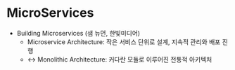 # MicroServices

- Building Microservices (샘 뉴먼, 한빛미디어)
    * Microservice Architecture: 작은 서비스 단위로 설계, 지속적 관리와 배포 진행
    * <-> Monolithic Architecture: 커다란 모듈로 이루어진 전통적 아키텍처